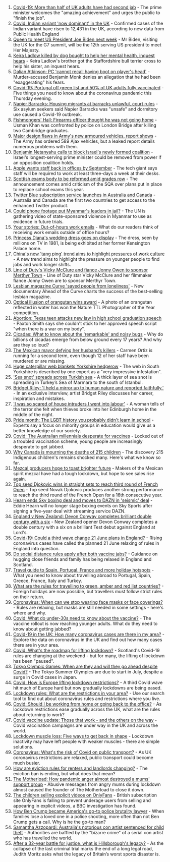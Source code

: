 1. [Covid-19: More than half of UK adults have had second jab](https://www.bbc.co.uk/news/uk-57346760) - The prime minister welcomes the "amazing achievement" and urges the public to "finish the job".
2. [Covid: Indian variant 'now dominant' in the UK](https://www.bbc.co.uk/news/uk-england-57287112) - Confirmed cases of the Indian variant have risen to 12,431 in the UK, according to new data from Public Health England
3. [Queen to meet US President Joe Biden next week](https://www.bbc.co.uk/news/uk-57345764) - Mr Biden, visiting the UK for the G7 summit, will be the 12th serving US president to meet Her Majesty.
4. [Keira Ladlow killed by dog bought to help her mental health, inquest hears](https://www.bbc.co.uk/news/uk-england-birmingham-57333128) - Keira Ladlow's brother got the Staffordshire bull terrier cross to help his sister, an inquest hears.
5. [Dalian Atkinson: PC 'cannot recall having boot on player's head'](https://www.bbc.co.uk/news/uk-england-shropshire-57348522) - Murder-accused Benjamin Monk denies an allegation that he had been "exaggerating" his fears.
6. [Covid-19: Portugal off green list and 50% of UK adults fully vaccinated](https://www.bbc.co.uk/news/uk-57349038) - Five things you need to know about the coronavirus pandemic this Thursday evening.
7. [Napier Barracks: Housing migrants at barracks unlawful, court rules](https://www.bbc.co.uk/news/uk-england-kent-57335499) - Six asylum seekers said Napier Barracks was "unsafe" and dormitory use caused a Covid-19 outbreak.
8. [Fishmongers' Hall: Firearms officer thought he was not going home](https://www.bbc.co.uk/news/uk-england-london-57322808) - Usman Khan was confronted by police on London Bridge after killing two Cambridge graduates.
9. [Major design flaws in Army's new armoured vehicles, report shows](https://www.bbc.co.uk/news/uk-57348573) - The Army has ordered 589 Ajax vehicles, but a leaked report details numerous problems with them.
10. [Benjamin Netanyahu calls to block Israel's newly formed coalition](https://www.bbc.co.uk/news/world-middle-east-57340973) - Israel's longest-serving prime minister could be removed from power if an opposition coalition holds.
11. [Apple wants staff back in offices by September](https://www.bbc.co.uk/news/technology-57342768) - The tech giant says staff will be required to work at least three-days a week at their desks.
12. [Scottish exams body to be reformed amid grades row](https://www.bbc.co.uk/news/uk-scotland-scotland-politics-57346742) - The announcement comes amid criticism of the SQA over plans put in place to replace school exams this year.
13. [Twitter Blue subscription service launches in Australia and Canada](https://www.bbc.co.uk/news/technology-57348456) - Australia and Canada are the first two countries to get access to the enhanced Twitter product.
14. [Could phone footage put Myanmar's leaders in jail?](https://www.bbc.co.uk/news/world-asia-57332985) - The UN is gathering video of state-sponsored violence in Myanmar to use as evidence in future trials.
15. [Your stories: Out-of-hours work emails](https://www.bbc.co.uk/news/uk-politics-57345662) - What do our readers think of receiving work emails outside of office hours?
16. [Princess Diana's wedding dress goes on display](https://www.bbc.co.uk/news/uk-57347150) - The dress, seen by millions on TV in 1981, is being exhibited at her former Kensington Palace home.
17. [China's new 'tang ping' trend aims to highlight pressures of work culture](https://www.bbc.co.uk/news/world-asia-china-57348406) - A new trend aims to highlight the pressure on younger people to find jobs and work longer shifts.
18. [Line of Duty's Vicky McClure and fiance Jonny Owen to sponsor Merthyr Town](https://www.bbc.co.uk/sport/football/57340698) - Line of Duty star Vicky McClure and her filmmaker fiance Jonny Owen are to sponsor Merthyr Town.
19. [Lesbian magazine Curve 'saved people from loneliness'](https://www.bbc.co.uk/news/entertainment-arts-57332101) - New documentary Ahead of the Curve charts the success of the best-selling lesbian magazine.
20. [Optical illusion of orangutan wins award](https://www.bbc.co.uk/news/in-pictures-57335458) - A photo of an orangutan reflected in water has won the Nature TTL Photographer of the Year competition.
21. [Abortion: Texas teen attacks new law in high school graduation speech](https://www.bbc.co.uk/news/newsbeat-57343832) - Paxton Smith says she couldn't stick to her approved speech script "when there is a war on my body".
22. [Cicadas: What to know about the 'remarkable' and noisy bugs](https://www.bbc.co.uk/news/world-us-canada-57335800) - Why do billions of cicadas emerge from below ground every 17 years? And why are they so loud?
23. [The Mexican mayor defying her husband’s killers](https://www.bbc.co.uk/news/world-latin-america-57336254) - Carmen Ortiz is running for a second term, even though 12 of her staff have been murdered or are missing.
24. [Huge caterpillar web blankets Yorkshire hedgerow](https://www.bbc.co.uk/news/uk-england-south-yorkshire-57331703) - The web in South Yorkshire is described by one expert as a "very impressive infestation".
25. ['Sea snot' spreads across Turkish sea](https://www.bbc.co.uk/news/science-environment-57336252) - A thick layer of sea snot is spreading in Turkey’s Sea of Marmara to the south of Istanbul.
26. [Bridget Riley: 'I held a mirror up to human nature and reported faithfully.'](https://www.bbc.co.uk/news/entertainment-arts-57332625) - In an exclusive interview, artist Bridget Riley discusses her career, inspiration and mistakes.
27. ['I was so scared of house intruders I went into labour'](https://www.bbc.co.uk/news/uk-scotland-edinburgh-east-fife-57316466) - A woman tells of the terror she felt when thieves broke into her Edinburgh home in the middle of the night.
28. [Pride month: The LGBT history you probably didn't learn in school](https://www.bbc.co.uk/news/newsbeat-57176199) - Experts say a focus on minority groups in education would give us a better knowledge of our society.
29. [Covid: The Australian millennials desperate for vaccines](https://www.bbc.co.uk/news/world-australia-57325514) - Locked out of a troubled vaccination scheme, young people are increasingly desperate to get jabbed.
30. [Why Canada is mourning the deaths of 215 children](https://www.bbc.co.uk/news/world-us-canada-57325653) - The discovery 215 Indigenous children's remains shocked many. Here's what we know so far.
31. [Mezcal producers hope to toast brighter future](https://www.bbc.co.uk/news/business-57231020) - Makers of the Mexican spirit mezcal have had a tough lockdown, but hope to see sales rise again.
32. [Top seed Djokovic wins in straight sets to reach third round of French Open](https://www.bbc.co.uk/sport/tennis/57350030) - Top seed Novak Djokovic produces another strong performance to reach the third round of the French Open for a 16th consecutive year.
33. [Hearn ends Sky boxing deal and moves to DAZN in 'seismic' deal](https://www.bbc.co.uk/sport/boxing/57336020) - Eddie Hearn will no longer stage boxing events on Sky Sports after signing a five-year deal with streaming service DAZN.
34. [England v New Zealand: Devon Conway completes brilliant double century with a six](https://www.bbc.co.uk/sport/av/cricket/57344507) - New Zealand opener Devon Conway completes a double century with a six on a brilliant Test debut against England at Lord's.
35. [Covid-19: Could a third wave change 21 June plans in England?](https://www.bbc.co.uk/news/health-57328469) - Rising coronavirus cases have called the planned 21 June relaxing of rules in England into question.
36. [Do social distance rules apply after both vaccine jabs?](https://www.bbc.co.uk/news/uk-51506729) - Guidance on hugging close friends and family has being relaxed in England and Scotland.
37. [Travel guide to Spain, Portugal, France and more holiday hotspots](https://www.bbc.co.uk/news/explainers-56997931) - What you need to know about travelling abroad to Portugal, Spain, Greece, France, Italy and Turkey.
38. [What are the rules for travelling to green, amber and red list countries?](https://www.bbc.co.uk/news/explainers-52544307) - Foreign holidays are now possible, but travellers must follow strict rules on their return.
39. [Coronavirus: When can we stop wearing face masks or face coverings?](https://www.bbc.co.uk/news/health-51205344) - Rules are relaxing, but masks are still needed in some settings - here's where and why.
40. [Covid: What do under-30s need to know about the vaccine?](https://www.bbc.co.uk/news/health-57273875) - The vaccine rollout is now reaching younger adults. What do they need to know about getting jabbed?
41. [Covid-19 in the UK: How many coronavirus cases are there in my area?](https://www.bbc.co.uk/news/uk-51768274) - Explore the data on coronavirus in the UK and find out how many cases there are in your area.
42. [Covid: What's the roadmap for lifting lockdown?](https://www.bbc.co.uk/news/explainers-52530518) - Scotland's Covid-19 rules are changing at the weekend - but for many, the lifting of lockdown has been "paused".
43. [Tokyo Olympic Games: When are they and will they go ahead despite Covid?](https://www.bbc.co.uk/news/world-asia-57240044) - The Tokyo Summer Olympics are due to start in July, despite a surge in Covid cases in Japan.
44. [Covid: How is Europe lifting lockdown restrictions?](https://www.bbc.co.uk/news/explainers-53640249) - A third Covid wave hit much of Europe hard but now gradually lockdowns are being eased.
45. [Lockdown rules: What are the restrictions in your area?](https://www.bbc.co.uk/news/uk-54373904) - Use our search tool to find out about coronavirus rules and restrictions where you live.
46. [Covid: Should I be working from home or going back to the office?](https://www.bbc.co.uk/news/business-52567567) - As lockdown restrictions ease gradually across the UK, what are the rules about returning to work?
47. [Covid vaccine update: Those that work - and the others on the way](https://www.bbc.co.uk/news/health-51665497) - Covid vaccination campaigns are under way in the UK and across the world.
48. [Lockdown muscle loss: Five ways to get back in shape](https://www.bbc.co.uk/news/uk-56887390) - Lockdown inactivity may have left people with weaker muscles - there are simple solutions.
49. [Coronavirus: What's the risk of Covid on public transport?](https://www.bbc.co.uk/news/health-51736185) - As UK coronavirus restrictions are relaxed, public transport could become much busier.
50. [How are eviction rules for renters and landlords changing?](https://www.bbc.co.uk/news/explainers-53860154) - The eviction ban is ending, but what does that mean?
51. [The Motherload: How pandemic anger almost destroyed a mums' support group](https://www.bbc.co.uk/news/stories-57285368) - Abusive messages from angry mums during lockdown almost caused the founder of The Motherload to close it down.
52. [The children selling explicit videos on OnlyFans](https://www.bbc.co.uk/news/uk-57255983) - British subscription site OnlyFans is failing to prevent underage users from selling and appearing in explicit videos, a BBC investigation has found.
53. [How Ben Crump became America's go-to police brutality lawyer](https://www.bbc.co.uk/news/world-us-canada-57038162) - When families lose a loved one in a police shooting, more often than not Ben Crump gets a call. Why is he the go-to man?
54. [Samantha Azzopardi: Australia's notorious con artist sentenced for child theft](https://www.bbc.co.uk/news/world-australia-57284621) - Authorities are baffled by the "bizarre crime" of a serial con artist who has travelled the world.
55. [After a 32-year battle for justice, what is Hillsborough's legacy?](https://www.bbc.co.uk/news/uk-57281398) - As the collapse of the last criminal trial marks the end of a long legal road, Judith Moritz asks what the legacy of Britain’s worst sports disaster is.
